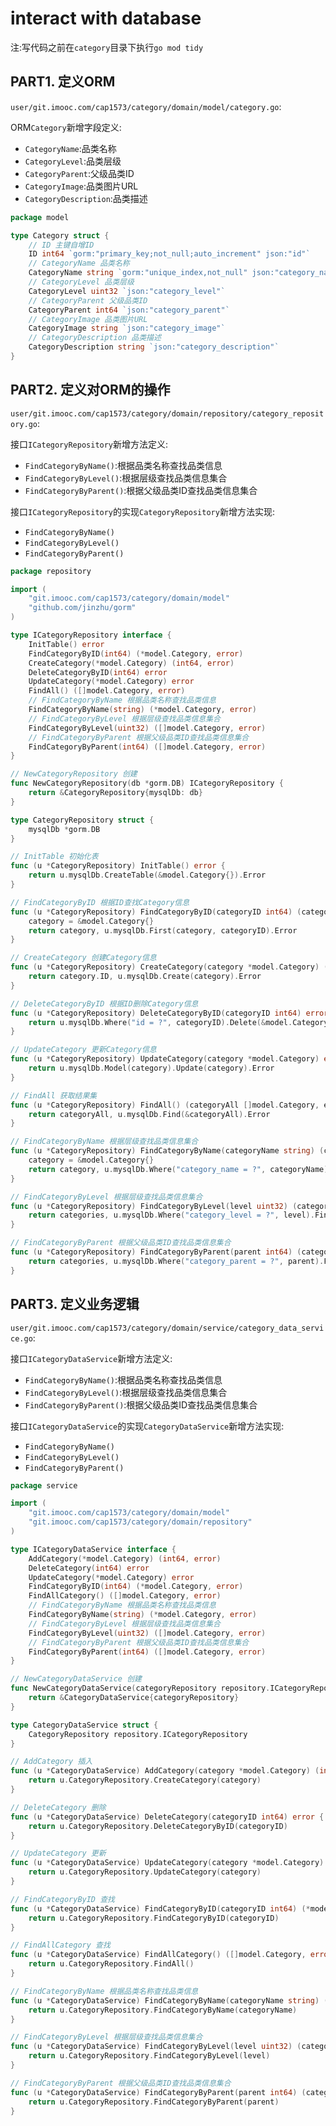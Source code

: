 # interact with database

注:写代码之前在`category`目录下执行`go mod tidy`

## PART1. 定义ORM

`user/git.imooc.com/cap1573/category/domain/model/category.go`:

ORM`Category`新增字段定义:

- `CategoryName`:品类名称
- `CategoryLevel`:品类层级
- `CategoryParent`:父级品类ID
- `CategoryImage`:品类图片URL
- `CategoryDescription`:品类描述

```go
package model

type Category struct {
	// ID 主键自增ID
	ID int64 `gorm:"primary_key;not_null;auto_increment" json:"id"`
	// CategoryName 品类名称
	CategoryName string `gorm:"unique_index,not_null" json:"category_name"`
	// CategoryLevel 品类层级
	CategoryLevel uint32 `json:"category_level"`
	// CategoryParent 父级品类ID
	CategoryParent int64 `json:"category_parent"`
	// CategoryImage 品类图片URL
	CategoryImage string `json:"category_image"`
	// CategoryDescription 品类描述
	CategoryDescription string `json:"category_description"`
}
```

## PART2. 定义对ORM的操作

`user/git.imooc.com/cap1573/category/domain/repository/category_repository.go`:

接口`ICategoryRepository`新增方法定义:

- `FindCategoryByName()`:根据品类名称查找品类信息
- `FindCategoryByLevel()`:根据层级查找品类信息集合
- `FindCategoryByParent()`:根据父级品类ID查找品类信息集合

接口`ICategoryRepository`的实现`CategoryRepository`新增方法实现:

- `FindCategoryByName()`
- `FindCategoryByLevel()`
- `FindCategoryByParent()`

```go
package repository

import (
	"git.imooc.com/cap1573/category/domain/model"
	"github.com/jinzhu/gorm"
)

type ICategoryRepository interface {
	InitTable() error
	FindCategoryByID(int64) (*model.Category, error)
	CreateCategory(*model.Category) (int64, error)
	DeleteCategoryByID(int64) error
	UpdateCategory(*model.Category) error
	FindAll() ([]model.Category, error)
	// FindCategoryByName 根据品类名称查找品类信息
	FindCategoryByName(string) (*model.Category, error)
	// FindCategoryByLevel 根据层级查找品类信息集合
	FindCategoryByLevel(uint32) ([]model.Category, error)
	// FindCategoryByParent 根据父级品类ID查找品类信息集合
	FindCategoryByParent(int64) ([]model.Category, error)
}

// NewCategoryRepository 创建
func NewCategoryRepository(db *gorm.DB) ICategoryRepository {
	return &CategoryRepository{mysqlDb: db}
}

type CategoryRepository struct {
	mysqlDb *gorm.DB
}

// InitTable 初始化表
func (u *CategoryRepository) InitTable() error {
	return u.mysqlDb.CreateTable(&model.Category{}).Error
}

// FindCategoryByID 根据ID查找Category信息
func (u *CategoryRepository) FindCategoryByID(categoryID int64) (category *model.Category, err error) {
	category = &model.Category{}
	return category, u.mysqlDb.First(category, categoryID).Error
}

// CreateCategory 创建Category信息
func (u *CategoryRepository) CreateCategory(category *model.Category) (int64, error) {
	return category.ID, u.mysqlDb.Create(category).Error
}

// DeleteCategoryByID 根据ID删除Category信息
func (u *CategoryRepository) DeleteCategoryByID(categoryID int64) error {
	return u.mysqlDb.Where("id = ?", categoryID).Delete(&model.Category{}).Error
}

// UpdateCategory 更新Category信息
func (u *CategoryRepository) UpdateCategory(category *model.Category) error {
	return u.mysqlDb.Model(category).Update(category).Error
}

// FindAll 获取结果集
func (u *CategoryRepository) FindAll() (categoryAll []model.Category, err error) {
	return categoryAll, u.mysqlDb.Find(&categoryAll).Error
}

// FindCategoryByName 根据层级查找品类信息集合
func (u *CategoryRepository) FindCategoryByName(categoryName string) (category *model.Category, err error) {
	category = &model.Category{}
	return category, u.mysqlDb.Where("category_name = ?", categoryName).Find(category).Error
}

// FindCategoryByLevel 根据层级查找品类信息集合
func (u *CategoryRepository) FindCategoryByLevel(level uint32) (categories []model.Category, err error) {
	return categories, u.mysqlDb.Where("category_level = ?", level).Find(categories).Error
}

// FindCategoryByParent 根据父级品类ID查找品类信息集合
func (u *CategoryRepository) FindCategoryByParent(parent int64) (categories []model.Category, err error) {
	return categories, u.mysqlDb.Where("category_parent = ?", parent).Find(categories).Error
}
```

## PART3. 定义业务逻辑

`user/git.imooc.com/cap1573/category/domain/service/category_data_service.go`:

接口`ICategoryDataService`新增方法定义:

- `FindCategoryByName()`:根据品类名称查找品类信息
- `FindCategoryByLevel()`:根据层级查找品类信息集合
- `FindCategoryByParent()`:根据父级品类ID查找品类信息集合

接口`ICategoryDataService`的实现`CategoryDataService`新增方法实现:

- `FindCategoryByName()`
- `FindCategoryByLevel()`
- `FindCategoryByParent()`

```go
package service

import (
	"git.imooc.com/cap1573/category/domain/model"
	"git.imooc.com/cap1573/category/domain/repository"
)

type ICategoryDataService interface {
	AddCategory(*model.Category) (int64, error)
	DeleteCategory(int64) error
	UpdateCategory(*model.Category) error
	FindCategoryByID(int64) (*model.Category, error)
	FindAllCategory() ([]model.Category, error)
	// FindCategoryByName 根据品类名称查找品类信息
	FindCategoryByName(string) (*model.Category, error)
	// FindCategoryByLevel 根据层级查找品类信息集合
	FindCategoryByLevel(uint32) ([]model.Category, error)
	// FindCategoryByParent 根据父级品类ID查找品类信息集合
	FindCategoryByParent(int64) ([]model.Category, error)
}

// NewCategoryDataService 创建
func NewCategoryDataService(categoryRepository repository.ICategoryRepository) ICategoryDataService {
	return &CategoryDataService{categoryRepository}
}

type CategoryDataService struct {
	CategoryRepository repository.ICategoryRepository
}

// AddCategory 插入
func (u *CategoryDataService) AddCategory(category *model.Category) (int64, error) {
	return u.CategoryRepository.CreateCategory(category)
}

// DeleteCategory 删除
func (u *CategoryDataService) DeleteCategory(categoryID int64) error {
	return u.CategoryRepository.DeleteCategoryByID(categoryID)
}

// UpdateCategory 更新
func (u *CategoryDataService) UpdateCategory(category *model.Category) error {
	return u.CategoryRepository.UpdateCategory(category)
}

// FindCategoryByID 查找
func (u *CategoryDataService) FindCategoryByID(categoryID int64) (*model.Category, error) {
	return u.CategoryRepository.FindCategoryByID(categoryID)
}

// FindAllCategory 查找
func (u *CategoryDataService) FindAllCategory() ([]model.Category, error) {
	return u.CategoryRepository.FindAll()
}

// FindCategoryByName 根据品类名称查找品类信息
func (u *CategoryDataService) FindCategoryByName(categoryName string) (category *model.Category, err error) {
	return u.CategoryRepository.FindCategoryByName(categoryName)
}

// FindCategoryByLevel 根据层级查找品类信息集合
func (u *CategoryDataService) FindCategoryByLevel(level uint32) (categories []model.Category, err error) {
	return u.CategoryRepository.FindCategoryByLevel(level)
}

// FindCategoryByParent 根据父级品类ID查找品类信息集合
func (u *CategoryDataService) FindCategoryByParent(parent int64) (categories []model.Category, err error) {
	return u.CategoryRepository.FindCategoryByParent(parent)
}
```